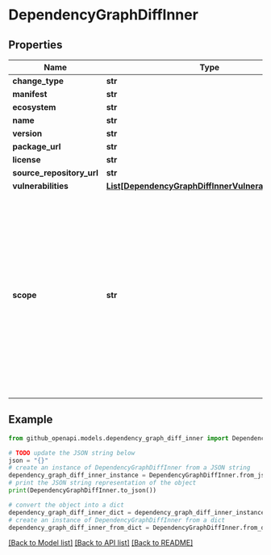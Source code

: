 # DependencyGraphDiffInner


## Properties

Name | Type | Description | Notes
------------ | ------------- | ------------- | -------------
**change_type** | **str** |  | 
**manifest** | **str** |  | 
**ecosystem** | **str** |  | 
**name** | **str** |  | 
**version** | **str** |  | 
**package_url** | **str** |  | 
**license** | **str** |  | 
**source_repository_url** | **str** |  | 
**vulnerabilities** | [**List[DependencyGraphDiffInnerVulnerabilitiesInner]**](DependencyGraphDiffInnerVulnerabilitiesInner.md) |  | 
**scope** | **str** | Where the dependency is utilized. &#x60;development&#x60; means that the dependency is only utilized in the development environment. &#x60;runtime&#x60; means that the dependency is utilized at runtime and in the development environment. | 

## Example

```python
from github_openapi.models.dependency_graph_diff_inner import DependencyGraphDiffInner

# TODO update the JSON string below
json = "{}"
# create an instance of DependencyGraphDiffInner from a JSON string
dependency_graph_diff_inner_instance = DependencyGraphDiffInner.from_json(json)
# print the JSON string representation of the object
print(DependencyGraphDiffInner.to_json())

# convert the object into a dict
dependency_graph_diff_inner_dict = dependency_graph_diff_inner_instance.to_dict()
# create an instance of DependencyGraphDiffInner from a dict
dependency_graph_diff_inner_from_dict = DependencyGraphDiffInner.from_dict(dependency_graph_diff_inner_dict)
```
[[Back to Model list]](../README.md#documentation-for-models) [[Back to API list]](../README.md#documentation-for-api-endpoints) [[Back to README]](../README.md)



